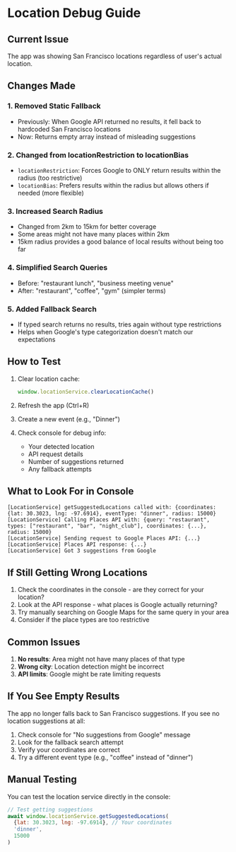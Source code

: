 # Location Debug Guide

## Current Issue
The app was showing San Francisco locations regardless of user's actual location.

## Changes Made

### 1. Removed Static Fallback
- Previously: When Google API returned no results, it fell back to hardcoded San Francisco locations
- Now: Returns empty array instead of misleading suggestions

### 2. Changed from locationRestriction to locationBias
- `locationRestriction`: Forces Google to ONLY return results within the radius (too restrictive)
- `locationBias`: Prefers results within the radius but allows others if needed (more flexible)

### 3. Increased Search Radius
- Changed from 2km to 15km for better coverage
- Some areas might not have many places within 2km
- 15km radius provides a good balance of local results without being too far

### 4. Simplified Search Queries
- Before: "restaurant lunch", "business meeting venue"
- After: "restaurant", "coffee", "gym" (simpler terms)

### 5. Added Fallback Search
- If typed search returns no results, tries again without type restrictions
- Helps when Google's type categorization doesn't match our expectations

## How to Test

1. Clear location cache:
   ```javascript
   window.locationService.clearLocationCache()
   ```

2. Refresh the app (Ctrl+R)

3. Create a new event (e.g., "Dinner")

4. Check console for debug info:
   - Your detected location
   - API request details
   - Number of suggestions returned
   - Any fallback attempts

## What to Look For in Console

```
[LocationService] getSuggestedLocations called with: {coordinates: {lat: 30.3023, lng: -97.6914}, eventType: "dinner", radius: 15000}
[LocationService] Calling Places API with: {query: "restaurant", types: ["restaurant", "bar", "night_club"], coordinates: {...}, radius: 15000}
[LocationService] Sending request to Google Places API: {...}
[LocationService] Places API response: {...}
[LocationService] Got 3 suggestions from Google
```

## If Still Getting Wrong Locations

1. Check the coordinates in the console - are they correct for your location?
2. Look at the API response - what places is Google actually returning?
3. Try manually searching on Google Maps for the same query in your area
4. Consider if the place types are too restrictive

## Common Issues

1. **No results**: Area might not have many places of that type
2. **Wrong city**: Location detection might be incorrect
3. **API limits**: Google might be rate limiting requests

## If You See Empty Results

The app no longer falls back to San Francisco suggestions. If you see no location suggestions at all:

1. Check console for "No suggestions from Google" message
2. Look for the fallback search attempt
3. Verify your coordinates are correct
4. Try a different event type (e.g., "coffee" instead of "dinner")

## Manual Testing

You can test the location service directly in the console:

```javascript
// Test getting suggestions
await window.locationService.getSuggestedLocations(
  {lat: 30.3023, lng: -97.6914}, // Your coordinates
  'dinner',
  15000
)
```

 